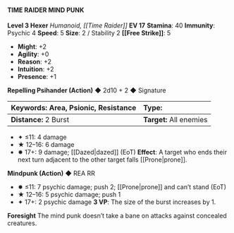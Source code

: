 #### TIME RAIDER MIND PUNK

**Level 3 Hexer**
*Humanoid, [[Time Raider]]*
**EV 17**
**Stamina**: 40
**Immunity**: Psychic 4
**Speed**: 5
**Size**: 2 / Stability 2
**[[Free Strike]]**: 5

- **Might**: +2
- **Agility**: +0
- **Reason**: +2
- **Intuition**: +2
- **Presence**: +1

**Repelling Psihander (Action)** ◆ 2d10 + 2 ◆ Signature

| **Keywords:** Area, Psionic, Resistance | **Type:**               |
| :-------------------------------------- | :---------------------- |
| **Distance:** 2 Burst                   | **Target:** All enemies |

- ✦ ≤11: 4 damage
- ★ 12–16: 6 damage
- ✸ 17+: 9 damage; [[Dazed|dazed]] (EoT)
  **Effect**: A target who ends their next turn adjacent to the other target falls [[Prone|prone]].

**Mindpunk (Action)** ◆ REA RR

- ✸ ≤11: 7 psychic damage; push 2; [[Prone|prone]] and can’t stand (EoT)
- ★ 12–16: 5 psychic damage; push 1
- ✦ 17+: 2 psychic damage
  **3 VP**: The size of the burst increases by 1.

**Foresight**
The mind punk doesn’t take a bane on attacks against concealed creatures.
